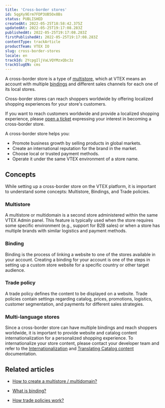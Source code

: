 ```yaml
---
title: 'Cross-border stores'
id: 5qgXy9Erm7FDP3UB5Ox8Bs
status: PUBLISHED
createdAt: 2022-05-25T18:58:42.375Z
updatedAt: 2022-05-25T19:17:08.283Z
publishedAt: 2022-05-25T19:17:08.283Z
firstPublishedAt: 2022-05-25T19:17:08.283Z
contentType: trackArticle
productTeam: VTEX IO
slug: cross-border-stores
locale: en
trackId: 2YcpgIljVaLVQYMzxQbc3z
trackSlugEN: cms
---
```


A cross-border store is a type of [multistore](https://help.vtex.com/en/tutorial/creating-multi-store-multi-domain--tutorials_510?locale=en&_ga=2.139338803.1060780652.1642427010-1001456323.1619912759), which at VTEX means an account with multiple [bindings](https://help.vtex.com/en/tutorial/what-is-binding--4NcN3NJd0IeYccgWCI8O2W?&utm_source=autocomplete) and different sales channels for each one of its local stores.

Cross-border stores can reach shoppers worldwide by offering localized shopping experiences for your store's customers. 

If you want to reach customers worldwide and provide a localized shopping experience, please [open a ticket](https://help-tickets.vtex.com/smartlink/sso/login/zendesk?_ga=2.193357418.672484859.1653422096-1001456323.1619912759) expressing your interest in becoming a cross-border store.

A cross-border store helps you:

- Promote business growth by selling products in global markets.
- Create an international reputation for the brand in the market.
- Choose local or trusted payment methods.
- Operate it under the same VTEX environment of a store name.

## Concepts

While setting up a cross-border store on the VTEX platform, it is important to understand some concepts: Multistore, Bindings, and Trade policies.

### Multistore
A multistore or multidomain is a second store administered within the same VTEX Admin panel. This feature is typically used when the store requires some specific environment (e.g., support for B2B sales) or when a store has multiple brands with similar logistics and payment methods.

### Binding

Binding is the process of linking a website to one of the stores available in your account. 
Creating a binding for your account is one of the steps in setting up a custom store website for a specific country or other target audience.

### Trade policy
A trade policy defines the content to be displayed on a website.
Trade policies contain settings regarding catalog, prices, promotions, logistics, customer segmentation, and payments for different sales strategies.

### Multi-language stores
Since a cross-border store can have multiple bindings and reach shoppers worldwide, it is important to provide website and catalog content internationalization for a personalized shopping experience. To internationalize your store content, please contact your developer team and refer to the [Internationalization](https://developers.vtex.com/vtex-developer-docs/docs/vtex-io-multi-language-stores) and [Translating Catalog content](https://developers.vtex.com/vtex-developer-docs/docs/catalog-internationalization) documentation.

## Related articles

- [How to create a multistore / multidomain?](https://help.vtex.com/en/tutorial/creating-multi-store-multi-domain--tutorials_510?locale=en&_ga=2.105681227.937537057.1646651653-1001456323.1619912759)

- [What is binding?](https://help.vtex.com/en/tutorial/what-is-binding--4NcN3NJd0IeYccgWCI8O2W)

- [How trade policies work?](https://help.vtex.com/en/tutorial/como-funciona-uma-politica-comercial--6Xef8PZiFm40kg2STrMkMV)

